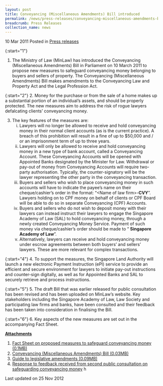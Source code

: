 ```yaml
---
layout: post
title: Conveyancing (Miscellaneous Amendments) Bill introduced
permalink: /news/press-releases/conveyancing-miscellaneous-amendments-bill-introduced
breadcrumb: Press Releases
collection_name: news
---
```


10 Mar 2011 Posted in [Press releases](/news/press-releases)


{:start="1"}
1. The Ministry of Law (MinLaw) has introduced the Conveyancing (Miscellaneous Amendments) Bill in Parliament on 10 March 2011 to propose new measures to safeguard conveyancing money belonging to buyers and sellers of property. The Conveyancing (Miscellaneous Amendments) Bill makes amendments to the Conveyancing Law and Property Act and the Legal Profession Act.

{:start="2"}
2. Money for the purchase or from the sale of a home makes up a substantial portion of an individual’s assets, and should be properly protected.  The new measures aim to address the risk of rogue lawyers defalcating clients’ conveyancing money.



<ol start="3">
<li> The key features of the measures are:

<ol style="list-style-type: lower-roman">

<li>Lawyers will no longer be allowed to receive and hold conveyancing money in their normal client accounts (as is the current practice). A breach of this prohibition will result in a fine of up to $50,000 and / or an imprisonment term of up to three years.</li>

<li>Lawyers will only be allowed to receive and hold conveyancing money in a new type of bank account, called a Conveyancing Account. These Conveyancing Accounts will be opened with Appointed Banks designated by the Minister for Law. Withdrawal or pay-out of money from Conveyancing Accounts will require two-party authorisation. Typically, the counter-signatory will be the lawyer representing the other party in the conveyancing transaction.</li>

<li>Buyers and sellers who wish to place conveyancing money in such accounts will have to indicate the payee’s name on their cheque/cashier’s order in the format: “&lt;Name of law firm&gt;-<strong>CVY</strong>”. Lawyers holding on to CPF money on behalf of clients or CPF Board will be able to do so in separate Conveyancing (CPF) Accounts.</li>

<li>Buyers and sellers who do not wish to deposit money with their lawyers can instead instruct their lawyers to engage the Singapore Academy of Law (SAL) to hold conveyancing money, through a newly created Conveyancing Money Service. Payment of such money via cheque/cashier’s order should be made to “ <strong>Singapore Academy of Law</strong>”.</li>

<li>Alternatively, lawyers can receive and hold conveyancing money under escrow agreements between both buyers’ and sellers’ lawyers. These are more relevant for complex transactions.</li>


</ol>


</li>
</ol>


{:start="4"}
4. To support the measures, the Singapore Land Authority will launch a new electronic Payment Instruction (ePI) service to provide an efficient and secure environment for lawyers to initiate pay-out instructions and counter-sign digitally, as well as for Appointed Banks and SAL to securely retrieve and process instructions.

{:start="5"}
5. The draft Bill that was earlier released for public consultation has been revised and has been uploaded on MinLaw’s website. Key stakeholders including the Singapore Academy of Law, Law Society and participating law firms and banks, have been consulted and their feedback has been taken into consideration in finalising the Bill.

{:start="6"}
6. Key aspects of the new measures are set out in the accompanying Fact Sheet.

**<u>Attachments</u>**

1. [Fact Sheet on proposed measures to safeguard conveyancing money (0.1MB)](/files/news/press-releases/2011/03/linkclick86a5.pdf) 
2. [Conveyancing (Miscellaneous Amendments) Bill (0.03MB)](/files/news/press-releases/2011/03/linkclick9bf3.pdf)
3. [Guide to legislative amendments (0.09MB)](/files/news/press-releases/2011/03/linkclicke45a.pdf)
4. [Response to feedback received from second public consultation on safeguarding conveyancing money](/news/announcements/responses-to-feedback-received-from-the-second-public-consultation-on-safeguarding-conveyancing)
h

<p class="right-side-updated">Last updated on 25 Nov 2012</p>

